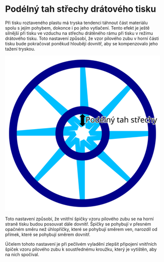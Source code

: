 Podélný tah střechy drátového tisku
====
Při tisku roztaveného plastu má tryska tendenci táhnout část materiálu spolu s jejím pohybem, dokonce i po jeho vytlačení. Tento efekt je ještě silnější při tisku ve vzduchu na střechu drátěného rámu při tisku v režimu drátového tisku. Toto nastavení způsobí, že vzor pilového zubu v horní části tisku bude pokračovat poněkud hlouběji dovnitř, aby se kompenzovalo jeho tažení tryskou.

![Tímto nastavením je nakonfigurována dodatečná vzdálenost dovnitř](../images/wireframe_roof_drag_along_cs.svg)

Toto nastavení způsobí, že vnitřní špičky vzoru pilového zubu se na horní straně tisku budou posouvat dále dovnitř. Špičky se pohybují v přesném opačném směru než úhlopříčky, které se pohybují směrem ven, narozdíl od přímek, které se pohybují směrem dovnitř.

Účelem tohoto nastavení je při pečlivém vyladění zlepšit připojení vnitřních špiček vzoru pilového zubu k soustřednému kroužku, který je vytištěn, aby na nich spočíval.
